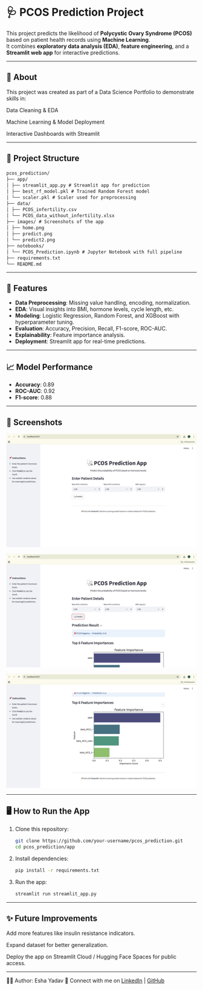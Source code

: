 # 🩺 PCOS Prediction Project

This project predicts the likelihood of **Polycystic Ovary Syndrome (PCOS)** based on patient health records using **Machine Learning**.  
It combines **exploratory data analysis (EDA)**, **feature engineering**, and a **Streamlit web app** for interactive predictions.

---

## 🔹 About

This project was created as part of a Data Science Portfolio to demonstrate skills in:

Data Cleaning & EDA

Machine Learning & Model Deployment

Interactive Dashboards with Streamlit

---

## 📂 Project Structure
```
pcos_prediction/
├── app/
│ ├── streamlit_app.py # Streamlit app for prediction
│ ├── best_rf_model.pkl # Trained Random Forest model
│ └── scaler.pkl # Scaler used for preprocessing
├── data/
│ ├── PCOS_infertility.csv
│ └── PCOS_data_without_infertility.xlsx
├── images/ # Screenshots of the app
│ ├── home.png
│ ├── predict.png
│ └── predict2.png
├── notebooks/
│ └── PCOS_Prediction.ipynb # Jupyter Notebook with full pipeline
├── requirements.txt
└── README.md
```
---

## 🚀 Features
- **Data Preprocessing**: Missing value handling, encoding, normalization.  
- **EDA**: Visual insights into BMI, hormone levels, cycle length, etc.  
- **Modeling**: Logistic Regression, Random Forest, and XGBoost with hyperparameter tuning.  
- **Evaluation**: Accuracy, Precision, Recall, F1-score, ROC-AUC.  
- **Explainability**: Feature importance analysis.  
- **Deployment**: Streamlit app for real-time predictions.  

---

## 📈 Model Performance
- **Accuracy**: 0.89  
- **ROC-AUC**: 0.92  
- **F1-score**: 0.88  

---

## 📸 Screenshots

![Home Page](images/home.png)

![Prediction Input](images/predict.png)

![Prediction Result](images/predict2.png)

---

## 🖥️ How to Run the App
1. Clone this repository:
    ```bash
    git clone https://github.com/your-username/pcos_prediction.git
    cd pcos_prediction/app


2. Install dependencies:
    ```bash
    pip install -r requirements.txt

3. Run the app:
    ```bash
    streamlit run streamlit_app.py

---

## ✨ Future Improvements

Add more features like insulin resistance indicators.

Expand dataset for better generalization.

Deploy the app on Streamlit Cloud / Hugging Face Spaces for public access.

---

👩‍💻 Author: Esha Yadav
🔗 Connect with me on [LinkedIn](https://www.linkedin.com/in/esha-yadav-3aa126253/) | [GitHub](https://github.com/EshaYadav11)